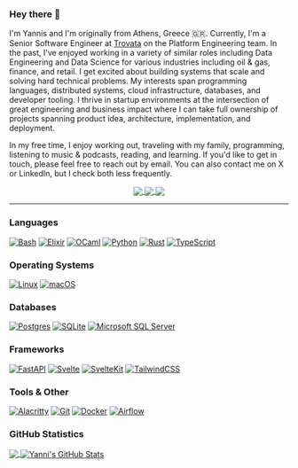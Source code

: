 ### Hey there 👋

I'm Yannis and I'm originally from Athens, Greece :greece:. Currently, I'm a Senior Software Engineer at [Trovata](https://trovata.io) on the Platform Engineering team. In the past, I've enjoyed working in a variety of similar roles including Data Engineering and Data Science for various industries including oil & gas, finance, and retail. I get excited about building systems that scale and solving hard technical problems. My interests span programming languages, distributed systems, cloud infrastructure, databases, and developer tooling. I thrive in startup environments at the intersection of great engineering and business impact where I can take full ownership of projects spanning product idea, architecture, implementation, and deployment.

In my free time, I enjoy working out, traveling with my family, programming, listening to music & podcasts, reading, and learning. If you'd like to get in touch, please feel free to reach out by email. You can also contact me on X or LinkedIn, but I check both less frequently.

<div align="center">
  <a href="mailto:yannis@katsaros.io">
    <img align="center" display="block" src="https://badges.cucumberstudio.com/static/v1?label=email&message=yannis@katsaros.io&color=2c3e50">
  </a>
  <a href="https://x.com/yanniskatsaros">
    <img align="center" display="block" src="https://badges.cucumberstudio.com/twitter/url?label=Twitter&style=social&url=https%3A%2F%2Fx.com%2Fyanniskatsaros">
  </a>
  <a href="https://www.linkedin.com/in/yanniskatsaros">
    <img align="center" display="block" src="https://badges.cucumberstudio.com/static/v1?logo=linkedin&message=LinkedIn&label=&color=0077B5">
  </a>
</div>


<!--
![](https://badges.cucumberstudio.com/static/v1?label=email&message=yannis@katsaros.io&color=2c3e50)

![](https://badges.cucumberstudio.com/twitter/url?label=Twitter&style=social&url=https%3A%2F%2Fx.com%2Fyanniskatsaros)

![](https://badges.cucumberstudio.com/static/v1?logo=linkedin&message=LinkedIn&label=&color=0077B5)
-->

___

### Languages

[![Bash](https://img.shields.io/badge/Bash-4EAA25?logo=gnubash&logoColor=fff)](#)
[![Elixir](https://img.shields.io/badge/Elixir-%234B275F.svg?&logo=elixir&logoColor=white)](#)
[![OCaml](https://img.shields.io/badge/OCaml-EC6813?logo=ocaml&logoColor=fff)](#)
[![Python](https://img.shields.io/badge/Python-3776AB?logo=python&logoColor=fff)](#)
[![Rust](https://img.shields.io/badge/Rust-%23000000.svg?e&logo=rust&logoColor=white)](#)
[![TypeScript](https://img.shields.io/badge/TypeScript-3178C6?logo=typescript&logoColor=fff)](#)

### Operating Systems

[![Linux](https://img.shields.io/badge/Linux-FCC624?logo=linux&logoColor=black)](#)
[![macOS](https://img.shields.io/badge/macOS-000000?logo=apple&logoColor=F0F0F0)](#)

### Databases

[![Postgres](https://img.shields.io/badge/Postgres-%23316192.svg?logo=postgresql&logoColor=white)](#)
[![SQLite](https://img.shields.io/badge/SQLite-%2307405e.svg?logo=sqlite&logoColor=white)](#)
[![Microsoft SQL Server](https://custom-icon-badges.demolab.com/badge/Microsoft%20SQL%20Server-CC2927?logo=mssqlserver-white&logoColor=white)](#)

### Frameworks

[![FastAPI](https://img.shields.io/badge/FastAPI-009485.svg?logo=fastapi&logoColor=white)](#)
[![Svelte](https://img.shields.io/badge/Svelte-%23f1413d.svg?logo=svelte&logoColor=white)](#)
[![SvelteKit](https://img.shields.io/badge/SvelteKit-%23f1413d.svg?logo=svelte&logoColor=white)](#)
[![TailwindCSS](https://img.shields.io/badge/Tailwind%20CSS-%2338B2AC.svg?logo=tailwind-css&logoColor=white)](#)


### Tools & Other

[![Alacritty](https://img.shields.io/badge/Alacritty-F46D01?logo=alacritty&logoColor=fff)](#)
[![Git](https://img.shields.io/badge/Git-F05032?logo=git&logoColor=fff)](#)
[![Docker](https://img.shields.io/badge/Docker-2496ED?logo=docker&logoColor=fff)](#)
[![Airflow](https://img.shields.io/badge/Airflow-FF5A5F?logo=apacheairflow&logoColor=fff)](#)

<!--
![](https://img.shields.io/badge/OS-Linux-informational?style=flat&logo=linux&color=27ae60)
![](https://img.shields.io/badge/OS-MacOS-informational?style=flat&logo=apple&logoColor=white&color=27ae60)
![](https://img.shields.io/badge/OS-Windows-informational?style=flat&logo=windows&logoColor=0078d6&color=27ae60)
![](https://img.shields.io/badge/Editor-Visual_Studio_Code-informational?style=flat&logo=visual-studio-code&logoColor=blue&color=27ae60)
![](https://img.shields.io/badge/Code-Python-informational?style=flat&logo=python&logoColor=white&color=27ae60)
![](https://img.shields.io/badge/Code-SQL-informational?style=flat&logo=sql&logoColor=white&color=27ae60)
![](https://img.shields.io/badge/Code-Ocaml-informational?style=flat&logo=ocaml&color=27ae60)
![](https://img.shields.io/badge/Code-JavaScript-informational?style=flat&logo=javascript&color=27ae60)
![](https://img.shields.io/badge/Code-Java-informational?style=flat&logo=java&logoColor=e74c3c&color=27ae60)
![](https://img.shields.io/badge/Shell-Bash-informational?style=flat&logo=gnu-bash&color=27ae60)
![](https://img.shields.io/badge/Library-Pandas-informational?style=flat&logo=pandas&color=27ae60)
![](https://img.shields.io/badge/Library-Apache_Spark-informational?style=flat&logo=apache-spark&color=27ae60)
![](https://img.shields.io/badge/Library-Flask-informational?style=flat&logo=flask&color=27ae60)
![](https://img.shields.io/badge/Library-FastAPI-informational?style=flat&logo=fastapi&color=27ae60)
![](https://img.shields.io/badge/Database-PostgreSQL-informational?style=flat&logo=postgresql&logoColor=557cab&color=27ae60)
![](https://img.shields.io/badge/Database-MS_SQL_Server-informational?style=flat&logo=microsoft-sql-server&logoColor=cc2927&color=27ae60)
![](https://img.shields.io/badge/Database-Teradata-informational?style=flat&logo=teradata&color=27ae60)
![](https://img.shields.io/badge/Database-SQLite-informational?style=flat&logo=sqlite&logoColor=3498db&color=27ae60)
![](https://img.shields.io/badge/Tools-Git-informational?style=flat&logo=git&color=27ae60)
![](https://img.shields.io/badge/Tools-Docker-informational?style=flat&logo=docker&color=27ae60)
![](https://img.shields.io/badge/Tools-GitLab_CI-informational?style=flat&logo=gitlab&logoColor=white&color=27ae60)
![](https://img.shields.io/badge/Tools-Apache_Airflow-informational?style=flat&logo=apache-airflow&logoColor=white&color=27ae60)
![](https://img.shields.io/badge/Cloud-AWS-informational?style=flat&logo=amazon-aws&logoColor=FF9900&color=27ae60)
-->

### GitHub Statistics

<a href="https://github.com/yanniskatsaros/yanniskatsaros">
  <img align="center" src="https://github-readme-stats.vercel.app/api/top-langs/?username=yanniskatsaros&show_icons=true&hide=jupyter%20notebook" />
</a>
<a href="https://github.com/yanniskatsaros/yanniskatsaros">
  <img align="center" src="https://github-readme-stats.vercel.app/api?username=yanniskatsaros&show_icons=true" alt="Yanni's GitHub Stats" />
</a>
